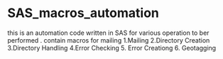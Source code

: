 # SAS_macros_automation
this is an automation code written in  SAS for various operation to ber performed .
contain macros for mailing
1.Mailing
2.Directory Creation
3.Directory Handling
4.Error Checking
5. Error Creationg
6. Geotagging


